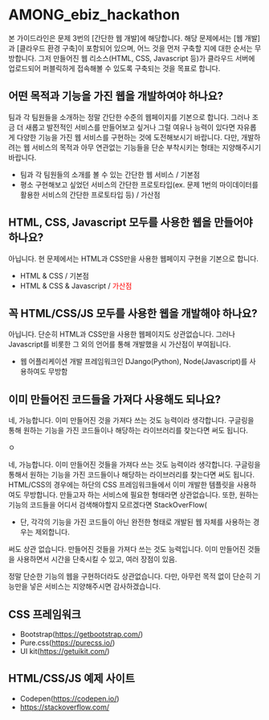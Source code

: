 # AMONG_ebiz_hackathon

본 가이드라인은 문제 3번의 [간단한 웹 개발]에 해당합니다. 해당 문제에서는 [웹 개발]과 [클라우드 환경 구축]이 포함되어 있으며, 어느 것을 먼저 구축할 지에 대한 순서는 무방합니다. 그저 만들어진 웹 리소스(HTML, CSS, Javascript 등)가 클라우드 서버에 업로드되어 퍼블릭하게 접속해볼 수 있도록 구축되는 것을 목표로 합니다. 


## 어떤 목적과 기능을 가진 웹을 개발하여야 하나요?
팀과 각 팀원들을 소개하는 정말 간단한 수준의 웹페이지를 기본으로 합니다. 그러나 조금 더 새롭고 발전적인 서비스를 만들어보고 싶거나 그럴 여유나 능력이 있다면 자유롭게 다양한 기능을 가진 웹 서비스를 구현하는 것에 도전해보시기 바랍니다. 다만, 개발하려는 웹 서비스의 목적과 아무 연관없는 기능들을 단순 부착시키는 형태는 지양해주시기 바랍니다. 

- 팀과 각 팀원들의 소개를 볼 수 있는 간단한 웹 서비스 / 기본점
- 평소 구현해보고 싶었던 서비스의 간단한 프로토타입(ex. 문제 1번의 마이데이터를 활용한 서비스의 간단한 프로토타입 등) / 가산점

## HTML, CSS, Javascript 모두를 사용한 웹을 만들어야 하나요?
아닙니다. 현 문제에서는 HTML과 CSS만을 사용한 웹페이지 구현을 기본으로 합니다. 

- HTML & CSS / 기본점
- HTML & CSS & Javascript / <span style="color:red">가산점</span>

## 꼭 HTML/CSS/JS 모두를 사용한 웹을 개발해야 하나요?
아닙니다. 단순히 HTML과 CSS만을 사용한 웹페이지도 상관없습니다. 그러나 Javascript를 비롯한 그 외의 언어를 통해 개발했을 시 가산점이 부여됩니다.
* 웹 어플리케이션 개발 프레임워크인 DJango(Python), Node(Javascript)를 사용하여도 무방함


## 이미 만들어진 코드들을 가져다 사용해도 되나요?
네, 가능합니다. 이미 만들어진 것을 가져다 쓰는 것도 능력이라 생각합니다. 구글링을 통해 원하는 기능을 가진 코드들이나 해당하는 라이브러리를 찾는다면 써도 됩니다.

ㅇ

네, 가능합니다. 이미 만들어진 것들을 가져다 쓰는 것도 능력이라 생각합니다. 구글링을 통해서 원하는 기능을 가진 코드들이나 해당하는 라이브러리를 찾는다면 써도 됩니다. HTML/CSS의 경우에는 하단의 CSS 프레임워크들에서 이미 개발한 템플릿을 사용하여도 무방합니다. 만들고자 하는 서비스에 필요한 형태라면 상관없습니다. 또한, 원하는 기능의 코드들을 어디서 검색해야할지 모르겠다면 StackOverFlow(


* 단, 각각의 기능을 가진 코드들이 아닌 완전한 형태로 개발된 웹 자체를 사용하는 경우는 제외합니다.

써도 상관 없습니다. 만들어진 것들을 가져다 쓰는 것도 능력입니다.
이미 만들어진 것들을 사용하면서 시간을 단축시킬 수 있고, 여러 장점이 있음. 

정말 단순한 기능의 웹을 구현하더라도 상관없습니다. 다만, 아무런 목적 없이 단순히 기능만을 넣은 서비스는 지양해주시면 감사하겠습니다.


## CSS 프레임워크
- Bootstrap(https://getbootstrap.com/)
- Pure.css(https://purecss.io/)
- UI kit(https://getuikit.com/)

## HTML/CSS/JS 예제 사이트
- Codepen(https://codepen.io/)
- https://stackoverflow.com/
